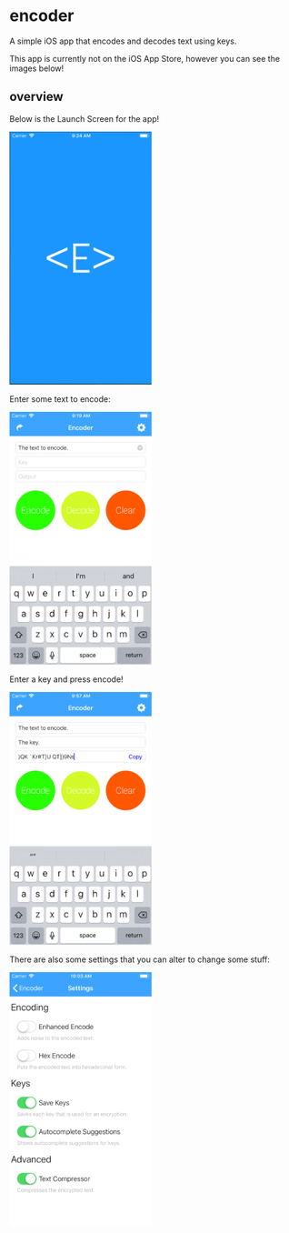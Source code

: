 # encoder
A simple iOS app that encodes and decodes text using keys.

This app is currently not on the iOS App Store, however you can see the images below!

## overview

Below is the Launch Screen for the app!

<img src=https://github.com/christianjans/encoder/blob/master/Encoder/launch.png width="250">

Enter some text to encode:

<img src=https://github.com/christianjans/encoder/blob/master/Encoder/input.png width="250">

Enter a key and press encode!

<img src=https://github.com/christianjans/encoder/blob/master/Encoder/encoded.png width="250">

There are also some settings that you can alter to change some stuff:

<img src=https://github.com/christianjans/encoder/blob/master/Encoder/original_settings.png width="250">
